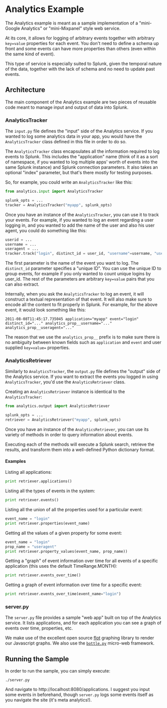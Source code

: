 # Analytics Example

The Analytics example is meant as a sample implementation of a 
"mini-Google Analytics" or "mini-Mixpanel" style web service.

At its core, it allows for logging of arbitrary events together with arbitrary
`key=value` properties for each event. You don't need to define a schema
up front and some events can have more properties than others (even within
the same kind of event).

This type of service is especially suited to Splunk, given the temporal nature
of the data, together with the lack of schema and no need to update past events.

## Architecture

The main component of the Analytics example are two pieces of reusable code
meant to manage input and output of data into Splunk.

### AnalyticsTracker

The `input.py` file defines the "input" side of the Analytics service. If you 
wanted to log some analytics data in your app, you would have the `AnalyticsTracker`
class defined in this file in order to do so.

The `AnalyticsTracker` class encapsulates all the information required to log
events to Splunk. This includes the "application" name (think of it as a sort
of namespace, if you wanted to log multiple apps' worth of events into the
same Splunk instance) and Splunk connection parameters. It also takes
an optional "index" parameter, but that's there mostly for testing purposes.

So, for example, you could write an `AnalyticsTracker` like this:

```python
from analytics.input import AnalyticsTracker

splunk_opts = ...
tracker = AnalyticsTracker("myapp", splunk_opts)
```

Once you have an instance of the `AnalyticsTracker`, you can use it to track
your events. For example, if you wanted to log an event regarding a user 
logging in, and you wanted to add the name of the user and also his user 
agent, you could do something like this:

```python
userid = ...
username = ...
useragent = ...
tracker.track("login", distinct_id = user_id, "username"=username, "useragent"=useragent)
```

The first parameter is the name of the event you want to log. The `distinct_id`
parameter specifies a "unique ID". You can use the unique ID to group events,
for example if you only wanted to count unique logins by user_id. The rest of
the parameters are arbitrary `key=value` pairs that you can also extract.

Internally, when you ask the `AnalyticsTracker` to log an event, it will construct
a textual representation of that event. It will also make sure to encode all the 
content to fit properly in Splunk. For example, for the above event, it 
would look something like this:

```
2011-08-08T11:45:17.735045 application="myapp" event="login" distinct_id="..." analytics_prop__username="..." analytics_prop__useragent="..."
```

The reason that we use the `analytics_prop__` prefix is to make sure there is 
no ambiguity between known fields such as `application` and `event` and user
supplied `key=value=` properties.

### AnalyticsRetriever

Similarly to `AnalyticsTracker`, the `output.py` file defines the "output" side
of the Analytics service. If you want to extract the events you logged in using
`AnalyticsTracker`, you'd use the `AnalyticsRetriever` class.

Creating an `AnalyticsRetriever` instance is identical to the `AnalyticsTracker`:

```python
from analytics.output import AnalyticsRetriever

splunk_opts = ...
retriever = AnalyticsRetriever("myapp", splunk_opts)
```

Once you have an instance of the `AnalyticsRetriever`, you can use its variety
of methods in order to query information about events.

Executing each of the methods will execute a Splunk search, retrieve the
results, and transform them into a well-defined Python dictionary format.

#### Examples

Listing all applications:

```python
print retriever.applications()
```

Listing all the types of events in the system:

```python
print retriever.events()
```

Listing all the union of all the properties used for a particular event:

```python
event_name = "login"
print retriever.properties(event_name)
```

Getting all the values of a given property for some event:

```python
event_name = "login"
prop_name = "useragent"
print retriever.property_values(event_name, prop_name))
```

Getting a "graph" of event information over time for all events of a
specific application (this uses the default TimeRange.MONTH):

```python
print retriever.events_over_time()
```

Getting a graph of event information over time for a specific event:

```python
print retriever.events_over_time(event_name="login")
```

### server.py

The `server.py` file provides a sample "web app" built on top of the 
Analytics service. It lists applications, and for each application 
you can see a graph of events over time, properties, etc.

We make use of the excellent open source
[flot](http://code.google.com/p/flot/) graphing library to render
our Javascript graphs. We also use the [`bottle.py`](http://bottlepy.org)
micro-web framework.

## Running the Sample

In order to run the sample, you can simply execute:

	./server.py

And navigate to http://localhost:8080/applications. I suggest you input some
events in beforehand, though `server.py` logs some events itself
as you navigate the site (it's meta analytics!).

